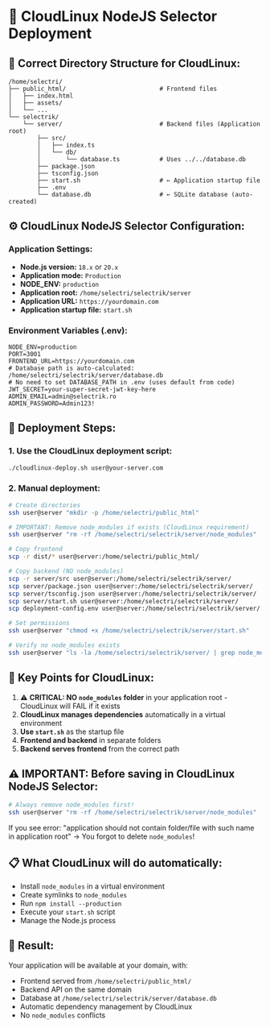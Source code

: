 # 🚀 CloudLinux NodeJS Selector Deployment

## 📁 **Correct Directory Structure for CloudLinux:**

```
/home/selectri/
├── public_html/                          # Frontend files
│   ├── index.html
│   ├── assets/
│   └── ...
└── selectrik/
    └── server/                           # Backend files (Application root)
        ├── src/
        │   ├── index.ts
        │   └── db/
        │       └── database.ts           # Uses ../../database.db
        ├── package.json
        ├── tsconfig.json
        ├── start.sh                      # ← Application startup file
        ├── .env
        └── database.db                   # ← SQLite database (auto-created)
```

## ⚙️ **CloudLinux NodeJS Selector Configuration:**

### **Application Settings:**
- **Node.js version:** `18.x` or `20.x`
- **Application mode:** `Production`
- **NODE_ENV:** `production`
- **Application root:** `/home/selectri/selectrik/server`
- **Application URL:** `https://yourdomain.com`
- **Application startup file:** `start.sh`

### **Environment Variables (.env):**
```env
NODE_ENV=production
PORT=3001
FRONTEND_URL=https://yourdomain.com
# Database path is auto-calculated: /home/selectri/selectrik/server/database.db
# No need to set DATABASE_PATH in .env (uses default from code)
JWT_SECRET=your-super-secret-jwt-key-here
ADMIN_EMAIL=admin@selectrik.ro
ADMIN_PASSWORD=Admin123!
```

## 🚀 **Deployment Steps:**

### **1. Use the CloudLinux deployment script:**
```bash
./cloudlinux-deploy.sh user@your-server.com
```

### **2. Manual deployment:**
```bash
# Create directories
ssh user@server "mkdir -p /home/selectri/public_html"

# IMPORTANT: Remove node_modules if exists (CloudLinux requirement)
ssh user@server "rm -rf /home/selectri/selectrik/server/node_modules"

# Copy frontend
scp -r dist/* user@server:/home/selectri/public_html/

# Copy backend (NO node_modules)
scp -r server/src user@server:/home/selectri/selectrik/server/
scp server/package.json user@server:/home/selectri/selectrik/server/
scp server/tsconfig.json user@server:/home/selectri/selectrik/server/
scp server/start.sh user@server:/home/selectri/selectrik/server/
scp deployment-config.env user@server:/home/selectri/selectrik/server/.env

# Set permissions
ssh user@server "chmod +x /home/selectri/selectrik/server/start.sh"

# Verify no node_modules exists
ssh user@server "ls -la /home/selectri/selectrik/server/ | grep node_modules || echo 'OK: No node_modules found'"
```

## 🔧 **Key Points for CloudLinux:**

1. ⚠️ **CRITICAL: NO `node_modules` folder** in your application root - CloudLinux will FAIL if it exists
2. **CloudLinux manages dependencies** automatically in a virtual environment
3. **Use `start.sh`** as the startup file
4. **Frontend and backend** in separate folders
5. **Backend serves frontend** from the correct path

## ⚠️ **IMPORTANT: Before saving in CloudLinux NodeJS Selector:**

```bash
# Always remove node_modules first!
ssh user@server "rm -rf /home/selectri/selectrik/server/node_modules"
```

If you see error: "application should not contain folder/file with such name in application root"
→ You forgot to delete `node_modules`!

## 📋 **What CloudLinux will do automatically:**

- Install `node_modules` in a virtual environment
- Create symlinks to `node_modules`
- Run `npm install --production`
- Execute your `start.sh` script
- Manage the Node.js process

## 🎯 **Result:**

Your application will be available at your domain, with:
- Frontend served from `/home/selectri/public_html/`
- Backend API on the same domain
- Database at `/home/selectri/selectrik/server/database.db`
- Automatic dependency management by CloudLinux
- No `node_modules` conflicts
